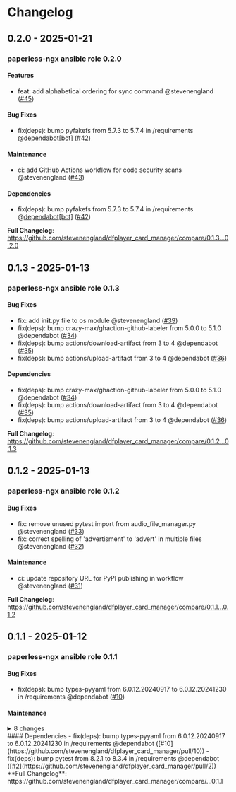 # Changelog

## 0.2.0 - 2025-01-21

### paperless-ngx ansible role 0.2.0

#### Features

- feat: add alphabetical ordering for sync command @stevenengland ([#45](https://github.com/stevenengland/dfplayer_card_manager/pull/45))

#### Bug Fixes

- fix(deps): bump pyfakefs from 5.7.3 to 5.7.4 in /requirements @[dependabot[bot]](https://github.com/apps/dependabot) ([#42](https://github.com/stevenengland/dfplayer_card_manager/pull/42))

#### Maintenance

- ci: add GitHub Actions workflow for code security scans @stevenengland ([#43](https://github.com/stevenengland/dfplayer_card_manager/pull/43))

#### Dependencies

- fix(deps): bump pyfakefs from 5.7.3 to 5.7.4 in /requirements @[dependabot[bot]](https://github.com/apps/dependabot) ([#42](https://github.com/stevenengland/dfplayer_card_manager/pull/42))

**Full Changelog**: https://github.com/stevenengland/dfplayer_card_manager/compare/0.1.3...0.2.0

## 0.1.3 - 2025-01-13

### paperless-ngx ansible role 0.1.3

#### Bug Fixes

- fix: add **init**.py file to os module @stevenengland ([#39](https://github.com/stevenengland/dfplayer_card_manager/pull/39))
- fix(deps): bump crazy-max/ghaction-github-labeler from 5.0.0 to 5.1.0 @dependabot ([#34](https://github.com/stevenengland/dfplayer_card_manager/pull/34))
- fix(deps): bump actions/download-artifact from 3 to 4 @dependabot ([#35](https://github.com/stevenengland/dfplayer_card_manager/pull/35))
- fix(deps): bump actions/upload-artifact from 3 to 4 @dependabot ([#36](https://github.com/stevenengland/dfplayer_card_manager/pull/36))

#### Dependencies

- fix(deps): bump crazy-max/ghaction-github-labeler from 5.0.0 to 5.1.0 @dependabot ([#34](https://github.com/stevenengland/dfplayer_card_manager/pull/34))
- fix(deps): bump actions/download-artifact from 3 to 4 @dependabot ([#35](https://github.com/stevenengland/dfplayer_card_manager/pull/35))
- fix(deps): bump actions/upload-artifact from 3 to 4 @dependabot ([#36](https://github.com/stevenengland/dfplayer_card_manager/pull/36))

**Full Changelog**: https://github.com/stevenengland/dfplayer_card_manager/compare/0.1.2...0.1.3

## 0.1.2 - 2025-01-13

### paperless-ngx ansible role 0.1.2

#### Bug Fixes

- fix: remove unused pytest import from audio_file_manager.py @stevenengland ([#33](https://github.com/stevenengland/dfplayer_card_manager/pull/33))
- fix: correct spelling of 'advertisment' to 'advert' in multiple files @stevenengland ([#32](https://github.com/stevenengland/dfplayer_card_manager/pull/32))

#### Maintenance

- ci: update repository URL for PyPI publishing in workflow @stevenengland ([#31](https://github.com/stevenengland/dfplayer_card_manager/pull/31))

**Full Changelog**: https://github.com/stevenengland/dfplayer_card_manager/compare/0.1.1...0.1.2

## 0.1.1 - 2025-01-12

### paperless-ngx ansible role 0.1.1

#### Bug Fixes

- fix(deps): bump types-pyyaml from 6.0.12.20240917 to 6.0.12.20241230 in /requirements @dependabot ([#10](https://github.com/stevenengland/dfplayer_card_manager/pull/10))

#### Maintenance

<details>
<summary>8 changes</summary>
- ci: update release publishing workflow to include new permissions and dependencies @stevenengland ([#28](https://github.com/stevenengland/dfplayer_card_manager/pull/28))
- ci: update CI workflow to check for '[skip ci]' in pull request titles @stevenengland ([#26](https://github.com/stevenengland/dfplayer_card_manager/pull/26))
- ci: add verbosity to pypi release publishing @stevenengland ([#25](https://github.com/stevenengland/dfplayer_card_manager/pull/25))
- ci: remove path ignore @stevenengland ([#24](https://github.com/stevenengland/dfplayer_card_manager/pull/24))
- ci: update repository URL and version file reference in release publishing workflow @stevenengland ([#23](https://github.com/stevenengland/dfplayer_card_manager/pull/23))
- ci: add build and package check step to code testing workflow @stevenengland ([#22](https://github.com/stevenengland/dfplayer_card_manager/pull/22))
- ci: add workflow for automatic changelog updating on release @stevenengland ([#21](https://github.com/stevenengland/dfplayer_card_manager/pull/21))
- ci: update GitHub token reference in dependabot auto-merge workflow @stevenengland ([#20](https://github.com/stevenengland/dfplayer_card_manager/pull/20))
</details>
#### Dependencies
- fix(deps): bump types-pyyaml from 6.0.12.20240917 to 6.0.12.20241230 in /requirements @dependabot ([#10](https://github.com/stevenengland/dfplayer_card_manager/pull/10))
- fix(deps): bump pytest from 8.2.1 to 8.3.4 in /requirements @dependabot ([#2](https://github.com/stevenengland/dfplayer_card_manager/pull/2))
**Full Changelog**: https://github.com/stevenengland/dfplayer_card_manager/compare/...0.1.1